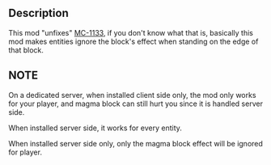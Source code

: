 ## Description

This mod "unfixes" [MC-1133](https://bugs.mojang.com/browse/MC-1133), if you don't know what that is, basically this mod makes entities ignore the block's effect when standing on the edge of that block.

## NOTE

On a dedicated server, when installed client side only, the mod only works for your player, and magma block can still hurt you since it is handled server side.

When installed server side, it works for every entity.

When installed server side only, only the magma block effect will be ignored for player.
